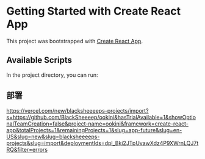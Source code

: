# Getting Started with Create React App

This project was bootstrapped with [Create React App](https://github.com/facebook/create-react-app).

## Available Scripts

In the project directory, you can run:

## 部署

https://vercel.com/new/blacksheeeeps-projects/import?s=https://github.com/BlackSheeeep/ookini&hasTrialAvailable=1&showOptionalTeamCreation=false&project-name=ookini&framework=create-react-app&totalProjects=1&remainingProjects=1&slug=app-future&slug=en-US&slug=new&slug=blacksheeeeps-projects&slug=import&deploymentIds=dpl_Bki2JTpUvawXdz4P9XWrnLQJ7tRQ&filter=errors
